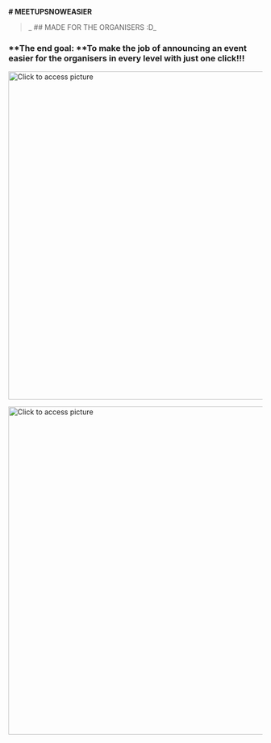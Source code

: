  **# MEETUPSNOWEASIER** 
>_ ## MADE FOR THE ORGANISERS :D_

### **The end goal: **To make the job of announcing an event easier for the organisers in every level with just one click!!!


 
 <a href="https://drive.google.com/uc?export=view&id=1EvMae5_I3bT-1cQRadajsKUjmjHOy0sX"><img src="https://drive.google.com/uc?export=view&id=1EvMae5_I3bT-1cQRadajsKUjmjHOy0sX" style="width: 650px; max-width: 100%; height: auto" title="Click to access picture" />

 <a href="https://drive.google.com/uc?export=view&id=1EuiEi7uDJ6WXDC8-GF7WvHPuMptxWL_H"><img src="https://drive.google.com/uc?export=view&id=1EuiEi7uDJ6WXDC8-GF7WvHPuMptxWL_H" style="width: 650px; max-width: 100%; height: auto" title="Click to access picture" />
